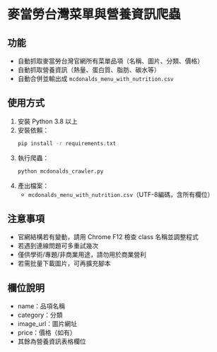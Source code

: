 # 麥當勞台灣菜單與營養資訊爬蟲

## 功能
- 自動抓取麥當勞台灣官網所有菜單品項（名稱、圖片、分類、價格）
- 自動抓取營養資訊（熱量、蛋白質、脂肪、碳水等）
- 自動合併並輸出成 `mcdonalds_menu_with_nutrition.csv`

## 使用方式

1. 安裝 Python 3.8 以上
2. 安裝依賴：
   ```bash
   pip install -r requirements.txt
   ```
3. 執行爬蟲：
   ```bash
   python mcdonalds_crawler.py
   ```
4. 產出檔案：
   - `mcdonalds_menu_with_nutrition.csv`（UTF-8編碼，含所有欄位）

## 注意事項
- 官網結構若有變動，請用 Chrome F12 檢查 class 名稱並調整程式
- 若遇到連線問題可多重試幾次
- 僅供學術/專題/非商業用途，請勿用於商業營利
- 若需批量下載圖片，可再擴充腳本

## 欄位說明
- name：品項名稱
- category：分類
- image_url：圖片網址
- price：價格（如有）
- 其餘為營養資訊表格欄位 
